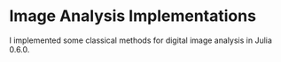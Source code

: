 # Image Analysis Implementations

I implemented some classical methods for digital image analysis in Julia 0.6.0.